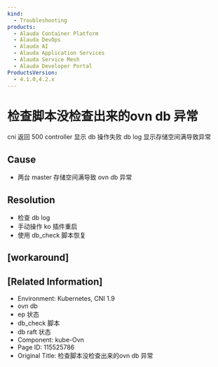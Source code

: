 ```yaml
---
kind:
  - Troubleshooting
products:
  - Alauda Container Platform
  - Alauda DevOps
  - Alauda AI
  - Alauda Application Services
  - Alauda Service Mesh
  - Alauda Developer Portal
ProductsVersion:
  - 4.1.0,4.2.x
---
```

<!-- A type of document that involves encountering a fault, diagnosing it, performing root cause analysis, and providing solutions. -->

# 检查脚本没检查出来的ovn db 异常

cni 返回 500 controller 显示 db 操作失败 db log 显示存储空间满导致异常

## Cause
- 两台 master 存储空间满导致 ovn db 异常

## Resolution
- 检查 db log
- 手动操作 ko 插件重启
- 使用 db_check 脚本恢复

## [workaround]

## [Related Information]
- Environment: Kubernetes, CNI 1.9
- ovn db
- ep 状态
- db_check 脚本
- db raft 状态
- Component: kube-Ovn
- Page ID: 115525786
- Original Title: 检查脚本没检查出来的ovn db 异常
